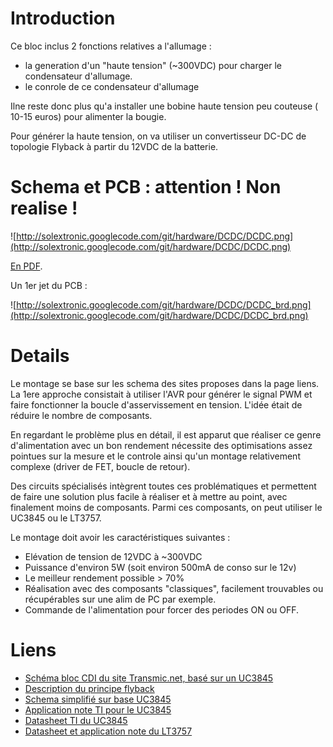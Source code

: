 # Introduction #

Ce bloc inclus 2 fonctions relatives a l'allumage :
  * la generation d'un "haute tension" (~300VDC) pour charger le condensateur d'allumage.
  * le conrole de ce condensateur d'allumage

Ilne reste donc plus qu'a installer une bobine haute tension peu couteuse ( 10-15 euros) pour alimenter la bougie.

Pour générer la haute tension, on va utiliser un convertisseur DC-DC de topologie Flyback à partir du 12VDC de la batterie.

# Schema et PCB : attention ! Non realise ! #

![http://solextronic.googlecode.com/git/hardware/DCDC/DCDC.png](http://solextronic.googlecode.com/git/hardware/DCDC/DCDC.png)

[En PDF](http://solextronic.googlecode.com/git/hardware/DCDC/DCDC.pdf).

Un 1er jet du PCB :

![http://solextronic.googlecode.com/git/hardware/DCDC/DCDC_brd.png](http://solextronic.googlecode.com/git/hardware/DCDC/DCDC_brd.png)

# Details #

Le montage se base sur les schema des sites proposes dans la page liens.
La 1ere approche consistait à utiliser l'AVR pour générer le signal PWM et faire fonctionner la boucle d'asservissement en tension. L'idée était de réduire le nombre de composants.

En regardant le problème plus en détail, il est apparut que réaliser ce genre d'alimentation avec un bon rendement nécessite des optimisations assez pointues sur la mesure et le controle ainsi qu'un montage relativement complexe (driver de FET, boucle de retour).

Des circuits spécialisés intègrent toutes ces problématiques et permettent de faire une solution plus facile à réaliser et à mettre au point, avec finalement moins de composants.
Parmi ces composants, on peut utiliser le UC3845 ou le LT3757.

Le montage doit avoir les caractéristiques suivantes :
  * Elévation de tension de 12VDC à ~300VDC
  * Puissance d'environ 5W (soit environ 500mA de conso sur le 12v)
  * Le meilleur rendement possible > 70%
  * Réalisation avec des composants "classiques", facilement trouvables ou récupérables sur une alim de PC par exemple.
  * Commande de l'alimentation pour forcer des periodes ON ou OFF.

# Liens #
  * [Schéma bloc CDI du site Transmic.net, basé sur un UC3845](http://www.transmic.net/DC-CDI-v20/DC-CDI-Schematic.pdf)
  * [Description du principe flyback](http://www.dos4ever.com/flyback/flyback.html)
  * [Schema simplifié sur base UC3845](http://www.sportdevices.com/ignition/inverter.htm)
  * [Application note TI pour le UC3845](http://www.ti.com/lit/an/slua143/slua143.pdf)
  * [Datasheet TI du UC3845](http://www.ti.com/lit/ds/symlink/uc3845.pdf)
  * [Datasheet et application note du LT3757](http://cds.linear.com/docs/en/datasheet/3757Afd.pdf)